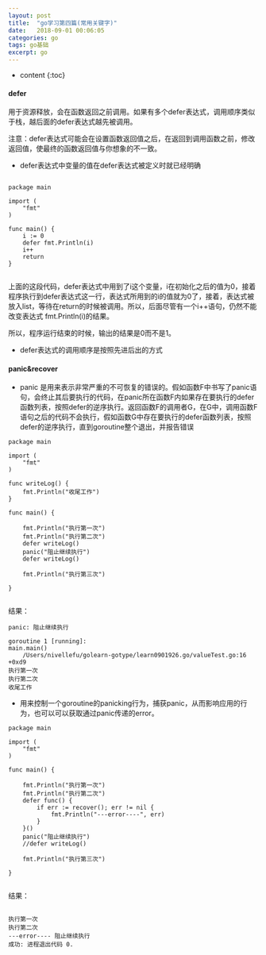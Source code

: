 ```yaml
---
layout: post
title:  "go学习第四篇(常用关键字)"
date:   2018-09-01 00:06:05
categories: go
tags: go基础
excerpt: go
---
```


* content
{:toc}


#### defer

用于资源释放，会在函数返回之前调用。如果有多个defer表达式，调用顺序类似于栈，越后面的defer表达式越先被调用。

注意：defer表达式可能会在设置函数返回值之后，在返回到调用函数之前，修改返回值，使最终的函数返回值与你想象的不一致。


- defer表达式中变量的值在defer表达式被定义时就已经明确

```

package main

import (
	"fmt"
)

func main() {
	i := 0
	defer fmt.Println(i)
	i++
	return
}


```

上面的这段代码，defer表达式中用到了i这个变量，i在初始化之后的值为0，接着程序执行到defer表达式这一行，表达式所用到的i的值就为0了，接着，表达式被放入list，等待在return的时候被调用。所以，后面尽管有一个i++语句，仍然不能改变表达式 fmt.Println(i)的结果。

所以，程序运行结束的时候，输出的结果是0而不是1。

- defer表达式的调用顺序是按照先进后出的方式


#### panic&recover

-  panic 是用来表示非常严重的不可恢复的错误的。假如函数F中书写了panic语句，会终止其后要执行的代码，在panic所在函数F内如果存在要执行的defer函数列表，按照defer的逆序执行。返回函数F的调用者G，在G中，调用函数F语句之后的代码不会执行，假如函数G中存在要执行的defer函数列表，按照defer的逆序执行，直到goroutine整个退出，并报告错误

```
package main

import (
	"fmt"
)

func writeLog() {
	fmt.Println("收尾工作")
}

func main() {

	fmt.Println("执行第一次")
	fmt.Println("执行第二次")
	defer writeLog()
	panic("阻止继续执行")
	defer writeLog()

	fmt.Println("执行第三次")

}


```

结果：

```
panic: 阻止继续执行

goroutine 1 [running]:
main.main()
	/Users/nivellefu/golearn-gotype/learn0901926.go/valueTest.go:16 +0xd9
执行第一次
执行第二次
收尾工作

```


- 用来控制一个goroutine的panicking行为，捕获panic，从而影响应用的行为，也可以可以获取通过panic传递的error。

```
package main

import (
	"fmt"
)

func main() {

	fmt.Println("执行第一次")
	fmt.Println("执行第二次")
	defer func() {
		if err := recover(); err != nil {
			fmt.Println("---error----", err)
		}
	}()
	panic("阻止继续执行")
	//defer writeLog()

	fmt.Println("执行第三次")

}


```

结果：

```

执行第一次
执行第二次
---error---- 阻止继续执行
成功: 进程退出代码 0.


```
